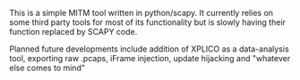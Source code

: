 This is a simple MITM tool written in python/scapy. It currently relies on some third party tools for most of its functionality but is slowly having their function replaced by SCAPY code.

Planned future developments include addition of XPLICO as a data-analysis tool, exporting raw .pcaps, iFrame injection, update hijacking and "whatever else comes to mind"

